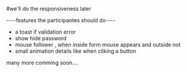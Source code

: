 #we'll do the responsiveness later

----features the participantes should do----
* a toast if validation error
* show hide password
* mouse follower , when inside form mouse appears and outside not
* small animation details like when cliking a button

many more comming soon....